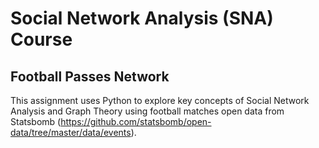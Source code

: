 # Social Network Analysis (SNA) Course

## Football Passes Network

This assignment uses Python to explore key concepts of Social Network Analysis and Graph Theory using football matches open data from Statsbomb (https://github.com/statsbomb/open-data/tree/master/data/events).

